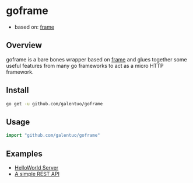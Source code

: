 # goframe

* based on: [frame](https://github.com/j4in/frame)

## Overview

goframe is a bare bones wrapper based on [frame](https://github.com/j4in/frame) and glues together some useful features from many go frameworks to act as a micro HTTP framework.

## Install

```bash
go get -u github.com/galentuo/goframe
```

## Usage

```go
import "github.com/galentuo/goframe"
```

## Examples

- [HelloWorld Server](examples/hello)
- [A simple REST API](examples/simple)
